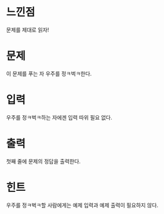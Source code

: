 # 느낀점
문제를 제대로 읽자!


# 문제
이 문제를 푸는 자 우주를 정ㅋ벅ㅋ한다.

# 입력
우주를 정ㅋ벅ㅋ하는 자에겐 입력 따위 필요 없다.

# 출력
첫째 줄에 문제의 정답을 출력한다.

# 힌트
우주를 정ㅋ벅ㅋ할 사람에게는 예제 입력과 예제 출력이 필요하지 않다.
